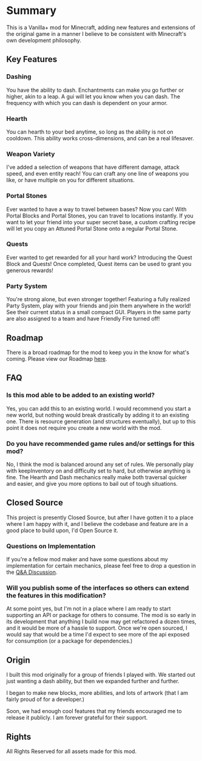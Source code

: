 # Summary
This is a Vanilla+ mod for Minecraft, adding new features and extensions of the original game in a manner I believe to be consistent with Minecraft's own development philosophy.

## Key Features
### Dashing
You have the ability to dash. Enchantments can make you go further or higher, akin to a leap. A gui will let you know when you can dash. The frequency with which you can dash is dependent on your armor.
### Hearth
You can hearth to your bed anytime, so long as the ability is not on cooldown. This ability works cross-dimensions, and can be a real lifesaver.
### Weapon Variety
I've added a selection of weapons that have different damage, attack speed, and even entity reach! You can craft any one line of weapons you like, or have multiple on you for different situations.
### Portal Stones
Ever wanted to have a way to travel between bases? Now you can! With Portal Blocks and Portal Stones, you can travel to locations instantly. 
If you want to let your friend into your super secret base, a custom crafting recipe will let you copy an Attuned Portal Stone onto a regular Portal Stone.
### Quests
Ever wanted to get rewarded for all your hard work? Introducing the Quest Block and Quests! Once completed, Quest items can be used to grant you generous rewards!
### Party System
You're strong alone, but even stronger together! 
Featuring a fully realized Party System, play with your friends and join them anywhere in the world! 
See their current status in a small compact GUI.
Players in the same party are also assigned to a team and have Friendly Fire turned off!

## Roadmap
There is a broad roadmap for the mod to keep you in the know for what's coming.
Please view our Roadmap [here](https://github.com/Toukun/toukun-minecraft/blob/main/Roadmap.md). 

## FAQ
### Is this mod able to be added to an existing world?
Yes, you can add this to an existing world. I would recommend you start a new world, but nothing would break drastically by adding it to an existing one.
There is resource generation (and structures eventually), but up to this point it does not require you create a new world with the mod.
### Do you have recommended game rules and/or settings for this mod?
No, I think the mod is balanced around any set of rules.
We personally play with keepInventory on and difficulty set to hard, but otherwise anything is fine. 
The Hearth and Dash mechanics really make both traversal quicker and easier, and give you more options to bail out of tough situations.

## Closed Source
This project is presently Closed Source, but after I have gotten it to a place where I am happy with it, and I believe the codebase and feature are in a good place to build upon, I'd Open Source it.

### Questions on Implementation
If you're a fellow mod maker and have some questions about my implementation for certain mechanics, please feel free to drop a question in the [Q&A Discussion](https://github.com/Toukun/toukun-minecraft/discussions/categories/q-a).

### Will you publish some of the interfaces so others can extend the features in this modification?
At some point yes, but I'm not in a place where I am ready to start supporting an API or package for others to consume. 
The mod is so early in its development that anything I build now may get refactored a dozen times, and it would be more of a hassle to support.
Once we're open sourced, I would say that would be a time I'd expect to see more of the api exposed for consumption (or a package for dependencies.)

## Origin
I built this mod originally for a group of friends I played with. We started out just wanting a dash ability, but then we expanded further and further.

I began to make new blocks, more abilities, and lots of artwork (that I am fairly proud of for a developer.)

Soon, we had enough cool features that my friends encouraged me to release it publicly. I am forever grateful for their support.

## Rights
All Rights Reserved for all assets made for this mod.
